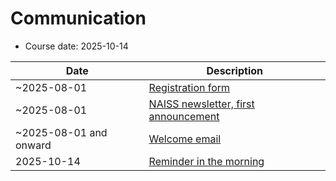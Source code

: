 # Communication

- Course date: 2025-10-14

<!-- markdownlint-disable MD013 --><!-- Tables cannot be split up over lines, hence will break 80 characters per line -->

Date                  |Description
----------------------|------------------------------------------------------------------------
~2025-08-01           |[Registration form](registration_form.md)
~2025-08-01           |[NAISS newsletter, first announcement](newsletter_first_announcement.md)
~2025-08-01 and onward|[Welcome email](welcome_email.md)
2025-10-14            |[Reminder in the morning](reminder_in_morning.md)

<!-- markdownlint-enable MD013 -->
